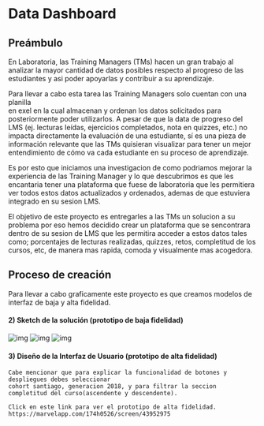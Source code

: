 # Data Dashboard

## Preámbulo

  En Laboratoria, las Training Managers (TMs) hacen un gran trabajo al analizar la
mayor cantidad de datos posibles respecto al progreso de las estudiantes y asi poder
apoyarlas y contribuir a su aprendizaje.

  Para llevar a cabo esta tarea las Training Managers solo cuentan con una planilla  
en exel en la cual almacenan y ordenan los datos solicitados para posteriormente poder 
utilizarlos.
  A pesar de que la data de progreso del LMS (ej. lecturas leídas, ejercicios
completados, nota en quizzes, etc.) no impacta directamente la evaluación de
una estudiante, sí es una pieza de información relevante que las TMs
quisieran visualizar para tener un mejor entendimiento de cómo va cada
estudiante en su proceso de aprendizaje.

  Es por esto que iniciamos una investigacion de como podriamos mejorar la experiencia de las
Training Manager y lo que descubrimos es que les encantaria tener una plataforma que fuese
de laboratoria que les permitiera ver todos estos datos actualizados y ordenados, ademas de que 
estuviera integrado en su sesion LMS.

  El objetivo de este proyecto es entregarles a las TMs un solucion a su problema por eso
hemos decidido crear un plataforma que se sencontrara dentro de su sesion de LMS que les permitira 
acceder a estos datos tales como; porcentajes de lecturas realizadas, quizzes, retos, completitud de
los cursos, etc, de manera mas rapida, comoda y visualmente mas acogedora.

## Proceso de creación

  Para llevar a cabo graficamente este proyecto es que creamos modelos de interfaz de baja y alta
  fidelidad.

#### 2) Sketch de la solución (prototipo de baja fidelidad)

![img](https://i.imgur.com/9CfLX8a.jpg)
![img](https://i.imgur.com/lHXdTdP.jpg)
![img](https://i.imgur.com/r4UsfEc.jpg)

#### 3) Diseño de la Interfaz de Usuario (prototipo de alta fidelidad)
 
    Cabe mencionar que para explicar la funcionalidad de botones y despliegues debes seleccionar 
    cohort santiago, generacion 2018, y para filtrar la seccion completitud del curso(ascendente y descendente).

    Click en este link para ver el prototipo de alta fidelidad.
    https://marvelapp.com/174h0526/screen/43952975